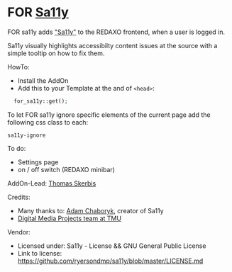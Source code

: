 # FOR [Sa11y](https://sa11y.netlify.app)

FOR sa11y adds ["Sa11y"](https://sa11y.netlify.app) to the REDAXO frontend, when a user is logged in.  
 
Sa11y visually highlights accessibilty content issues at the source with a simple tooltip on how to fix them. 

HowTo: 

- Install the AddOn 
- Add this to your Template at the and of `<head>`: 

```php
  for_sa11y::get();
```

To let FOR sa11y ignore specific elements of the current page add the following css class to each: 

`sa11y-ignore`

To do: 

- Settings page
- on / off switch (REDAXO minibar)

AddOn-Lead: 
[Thomas Skerbis](https://github.com/skerbis) 

Credits:
- Many thanks to: [Adam Chaboryk](https://github.com/adamchaboryk), creator of Sa11y
- [Digital Media Projects team at TMU](https://github.com/ryersondmp)

Vendor: 
- Licensed under: Sa11y - License && GNU General Public License
- Link to license: https://github.com/ryersondmp/sa11y/blob/master/LICENSE.md
